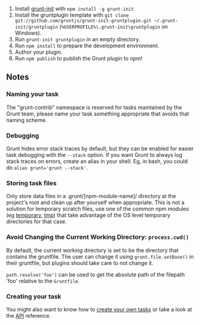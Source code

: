 1. Install [grunt-init](https://github.com/gruntjs/grunt-init) with `npm install -g grunt-init`
2. Install the gruntplugin template with `git clone git://github.com/gruntjs/grunt-init-gruntplugin.git ~/.grunt-init/gruntplugin` (`%USERPROFILE%\.grunt-init\gruntplugin` on Windows).
3. Run `grunt-init gruntplugin` in an empty directory.
4. Run `npm install` to prepare the development environment.
5. Author your plugin.
6. Run `npm publish` to publish the Grunt plugin to npm!

## Notes

### Naming your task

The "grunt-contrib" namespace is reserved for tasks maintained by the Grunt team, please name your task something appropriate that avoids that naming scheme.

### Debugging
Grunt hides error stack traces by default, but they can be enabled for easier task debugging with the `--stack` option. If you want Grunt to always log stack traces on errors, create an alias in your shell. Eg, in bash, you could do `alias grunt='grunt --stack'`.

### Storing task files

Only store data files in a .grunt/[npm-module-name]/ directory at the project's root and clean up after yourself when appropriate. This is not a solution for temporary scratch files, use one of the common npm modules (eg [temporary](https://npmjs.org/package/temporary), [tmp](https://npmjs.org/package/tmp)) that take advantage of the OS level temporary directories for that case.

### Avoid Changing the Current Working Directory: `process.cwd()`
By default, the current working directory is set to be the directory that contains the gruntfile. The user can change it using `grunt.file.setBase()` in their gruntfile, but plugins should take care to not change it.

`path.resolve('foo')` can be used to get the absolute path of the filepath 'foo' relative to the `Gruntfile`.

### Creating your task

You might also want to know how to [create your own tasks](http://gruntjs.com/creating-tasks) or take a look at the [API](http://gruntjs.com/api) reference.
